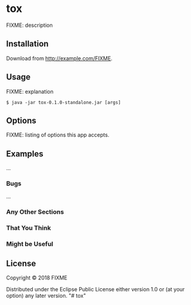 # tox

FIXME: description

## Installation

Download from http://example.com/FIXME.

## Usage

FIXME: explanation

    $ java -jar tox-0.1.0-standalone.jar [args]

## Options

FIXME: listing of options this app accepts.

## Examples

...

### Bugs

...

### Any Other Sections
### That You Think
### Might be Useful

## License

Copyright © 2018 FIXME

Distributed under the Eclipse Public License either version 1.0 or (at
your option) any later version.
"# tox" 
